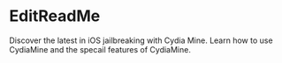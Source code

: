 # EditReadMe
Discover the latest in iOS jailbreaking with Cydia Mine. Learn how to use CydiaMine and the specail features of CydiaMine.

